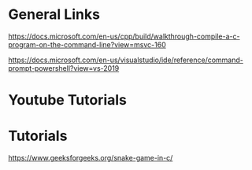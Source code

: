 # General Links

https://docs.microsoft.com/en-us/cpp/build/walkthrough-compile-a-c-program-on-the-command-line?view=msvc-160

https://docs.microsoft.com/en-us/visualstudio/ide/reference/command-prompt-powershell?view=vs-2019

# Youtube Tutorials




# Tutorials

https://www.geeksforgeeks.org/snake-game-in-c/